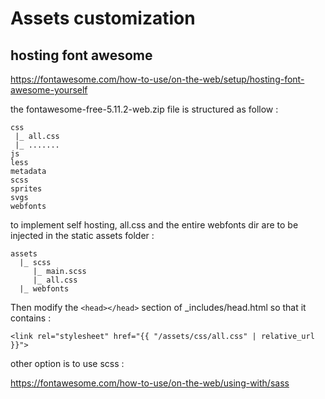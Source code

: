 # Assets customization

## hosting font awesome

https://fontawesome.com/how-to-use/on-the-web/setup/hosting-font-awesome-yourself

the fontawesome-free-5.11.2-web.zip file is structured as follow :
```
css
 |_ all.css
 |_ .......
js
less
metadata
scss
sprites
svgs
webfonts
```

to implement self hosting, all.css and the entire webfonts dir are to be injected in the static assets folder :

```
assets
  |_ scss
     |_ main.scss
     |_ all.css
  |_ webfonts
```

Then modify the `<head></head>` section of _includes/head.html so that it contains :
```
<link rel="stylesheet" href="{{ "/assets/css/all.css" | relative_url }}">
```

other option is to use scss :

https://fontawesome.com/how-to-use/on-the-web/using-with/sass
